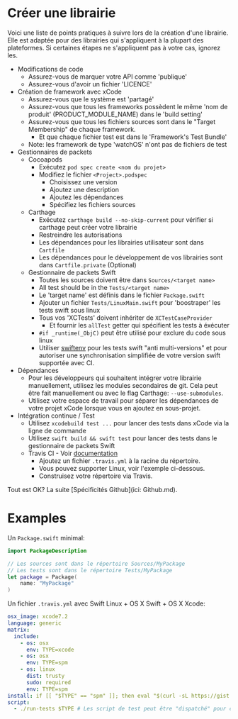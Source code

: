 # Créer une librairie

Voici une liste de points pratiques à suivre lors de la création d'une librairie. Elle est adaptée pour des librairies qui s'appliquent à la plupart des plateformes. Si certaines étapes ne s'appliquent pas à votre cas, ignorez les.

- Modifications de code
    - Assurez-vous de marquer votre API comme 'publique'
    - Assurez-vous d'avoir un fichier 'LICENCE'
- Création de framework avec xCode
    - Assurez-vous que le système est 'partagé'
    - Assurez-vous que tous les frameworks possèdent le même 'nom de produit' (PRODUCT_MODULE_NAME) dans le 'build setting'
    - Assurez-vous que tous les fichiers sources sont dans le "Target Membership" de chaque framework.
        - Et que chaque fichier test est dans le 'Framework's Test Bundle'
    - Note: les framework de type 'watchOS' n'ont pas de fichiers de test
- Gestionnaires de packets
    - Cocoapods
        - Exécutez `pod spec create <nom du projet>`
        - Modifiez le fichier `<Project>.podspec`
            - Choisissez une version
            - Ajoutez une description
            - Ajoutez les dépendances
            - Spécifiez les fichiers sources
    - Carthage
        - Exécutez `carthage build --no-skip-current` pour vérifier si carthage peut créer votre librairie
        - Restreindre les autorisations
        - Les dépendances pour les librairies utilisateur sont dans `Cartfile`
        - Les dépendances pour le développement de vos librairies sont dans `Cartfile.private` (Optional)
    - Gestionnaire de packets Swift
        - Toutes les sources doivent être dans `Sources/<target name>`
        - All test should be in the `Tests/<target name>`
        - Le 'target name' est définis dans le fichier `Package.swift`
        - Ajouter un fichier `Tests/LinuxMain.swift` pour 'boostraper' les tests swift sous linux
        - Tous vos 'XCTests' doivent inhériter de `XCTestCaseProvider`
            - Et fournir les `allTest` getter qui spécifient les tests à éxécuter
        - `#if _runtime(_ObjC)` peut être utilisé pour exclure du code sous linux
        - Utiliser [swiftenv](swiftenv) pour les tests swift "anti multi-versions" et pour autoriser une synchronisation simplifiée de votre version swift supportée avec CI.
- Dépendances
    - Pour les développeurs qui souhaitent intégrer votre librairie manuellement, utilisez les modules secondaires de git. Cela peut être fait manuellement ou avec le flag Carthage: `--use-submodules`.
    - Utilisez votre espace de travail pour séparer les dépendances de votre projet xCode lorsque vous en ajoutez en sous-projet.
- Intégration continue / Test
    - Utilisez `xcodebuild test ...` pour lancer des tests dans xCode via la ligne de commande
    - Utilisez `swift build && swift test` pour lancer des tests dans le gestionnaire de packets Swift
    - Travis CI - Voir [documentation](travis-ci)
        - Ajoutez un fichier `.travis.yml` à la racine du répertoire.
        - Vous pouvez supporter Linux, voir l'exemple ci-dessous.
        - Construisez votre répertoire via Travis.

Tout est OK? La suite [Spécificités Github](ici: Github.md).

# Examples


Un `Package.swift` minimal:

```swift
import PackageDescription

// Les sources sont dans le répertoire Sources/MyPackage
// Les tests sont dans le répertoire Tests/MyPackage
let package = Package(
    name: "MyPackage"
)
```

Un fichier `.travis.yml` avec Swift Linux + OS X Swift + OS X Xcode:

```yaml
osx_image: xcode7.2
language: generic
matrix:
  include:
    - os: osx
      env: TYPE=xcode
    - os: osx
      env: TYPE=spm
    - os: linux
      dist: trusty
      sudo: required
      env: TYPE=spm
install: if [[ "$TYPE" == "spm" ]]; then eval "$(curl -sL https://gist.githubusercontent.com/kylef/5c0475ff02b7c7671d2a/raw/02090c7ede5a637b76e6df1710e83cd0bbe7dcdf/swiftenv-install.sh)"; fi
script:
  - ./run-tests $TYPE # Les script de test peut être "dispatché" pour corriger les commandes de test à lancer
```